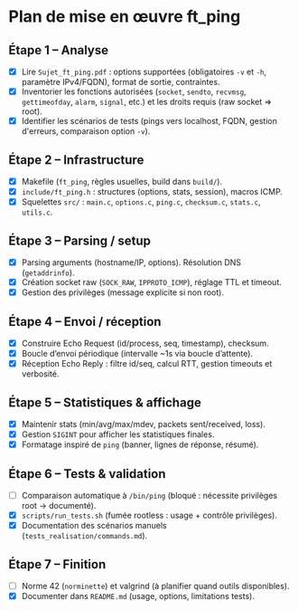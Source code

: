 # Plan de mise en œuvre ft_ping

## Étape 1 – Analyse
- [x] Lire `Sujet_ft_ping.pdf` : options supportées (obligatoires `-v` et `-h`, paramètre IPv4/FQDN), format de sortie, contraintes.
- [x] Inventorier les fonctions autorisées (`socket`, `sendto`, `recvmsg`, `gettimeofday`, `alarm`, `signal`, etc.) et les droits requis (raw socket ⇒ root).
- [x] Identifier les scénarios de tests (pings vers localhost, FQDN, gestion d'erreurs, comparaison option `-v`).

## Étape 2 – Infrastructure
- [x] Makefile (`ft_ping`, règles usuelles, build dans `build/`).
- [x] `include/ft_ping.h` : structures (options, stats, session), macros ICMP.
- [x] Squelettes `src/` : `main.c`, `options.c`, `ping.c`, `checksum.c`, `stats.c`, `utils.c`.

## Étape 3 – Parsing / setup
- [x] Parsing arguments (hostname/IP, options). Résolution DNS (`getaddrinfo`).
- [x] Création socket raw (`SOCK_RAW`, `IPPROTO_ICMP`), réglage TTL et timeout.
- [x] Gestion des privilèges (message explicite si non root).

## Étape 4 – Envoi / réception
- [x] Construire Echo Request (id/process, seq, timestamp), checksum.
- [x] Boucle d’envoi périodique (intervalle ~1s via boucle d’attente).
- [x] Réception Echo Reply : filtre id/seq, calcul RTT, gestion timeouts et verbosité.

## Étape 5 – Statistiques & affichage
- [x] Maintenir stats (min/avg/max/mdev, packets sent/received, loss).
- [x] Gestion `SIGINT` pour afficher les statistiques finales.
- [x] Formatage inspiré de `ping` (banner, lignes de réponse, résumé).

## Étape 6 – Tests & validation
- [ ] Comparaison automatique à `/bin/ping` (bloqué : nécessite privilèges root → documenté).
- [x] `scripts/run_tests.sh` (fumée rootless : usage + contrôle privilèges).
- [x] Documentation des scénarios manuels (`tests_realisation/commands.md`).

## Étape 7 – Finition
- [ ] Norme 42 (`norminette`) et valgrind (à planifier quand outils disponibles).
- [x] Documenter dans `README.md` (usage, options, limitations tests).
